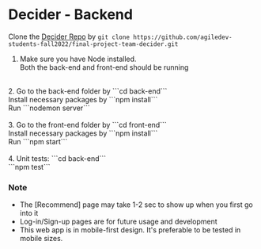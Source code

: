 # Decider - Backend

Clone the [Decider Repo](https://github.com/agiledev-students-fall2022/final-project-team-decider.git) by ```git clone https://github.com/agiledev-students-fall2022/final-project-team-decider.git```
<br/>
1. Make sure you have Node installed.<br/>
Both the back-end and front-end should be running<br/>
<br>
2. Go to the back-end folder by ```cd back-end```<br>
Install necessary packages by ```npm install```<br>
Run ```nodemon server```<br>
<br>
3. Go to the front-end folder by ```cd front-end```<br>
Install necessary packages by ```npm install```<br>
Run ```npm start```<br>
<br>
4. Unit tests: ```cd back-end```<br>
```npm test```<br>

### Note

<ul>
<li>The [Recommend] page may take 1-2 sec to show up when you first go into it
<li>Log-in/Sign-up pages are for future usage and development
<li>This web app is in mobile-first design. It's preferable to be tested in mobile sizes.
